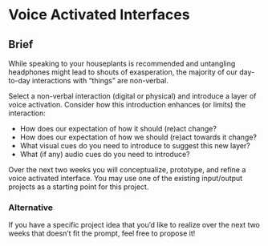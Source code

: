 # Voice Activated Interfaces

## Brief
While speaking to your houseplants is recommended and untangling headphones might lead to shouts of exasperation, the majority of our day-to-day interactions with &ldquo;things&rdquo; are non-verbal.

Select a non-verbal interaction (digital or physical) and introduce a layer of voice activation. Consider how this introduction enhances (or limits) the interaction: 
- How does our expectation of how it should (re)act change?
- How does our expectation of how we should (re)act towards it change? 
- What visual cues do you need to introduce to suggest this new layer?
- What (if any) audio cues do you need to introduce?

Over the next two weeks you will conceptualize, prototype, and refine a voice activated interface. You may use one of the existing input/output projects as a starting point for this project.

### Alternative
If you have a specific project idea that you&rsquo;d like to realize over the next two weeks that doesn&rsquo;t fit the prompt, feel free to propose it! 
